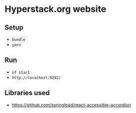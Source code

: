 # Hyperstack.org website

## Setup

+ `bundle`
+ `yarn`

## Run

+ `nf start`
+ `http://localhost:9292/`

## Libraries used

+ https://github.com/springload/react-accessible-accordion
